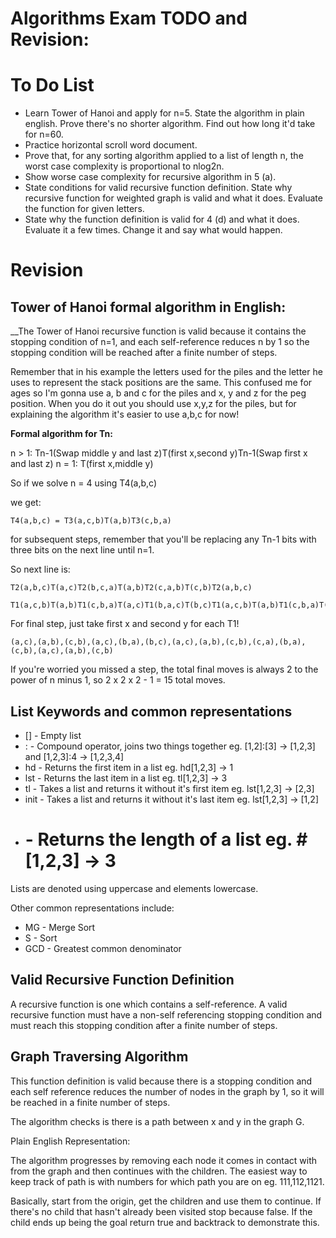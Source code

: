 Algorithms Exam TODO and Revision:
==================================


# To Do List

* Learn Tower of Hanoi and apply for n=5. State the algorithm in plain english. Prove there's no shorter algorithm. Find out how long it'd take for n=60.
* Practice horizontal scroll word document.
* Prove that, for any sorting algorithm applied to a list of length n, the worst case complexity is
proportional to nlog2n.
* Show worse case complexity for recursive algorithm in 5 (a).
* State conditions for valid recursive function definition. State why recursive function for weighted graph is valid and what it does. Evaluate the function for given letters.
* State why the function definition is valid for 4 (d) and what it does. Evaluate it a few times. Change it and say what would happen.

# Revision

## Tower of Hanoi formal algorithm in English:

__The Tower of Hanoi recursive function is valid because it contains the stopping condition of n=1, and each self-reference reduces n by 1 so the stopping condition will be reached after a finite number of steps.

Remember that in his example the letters used for the piles and the letter he uses to represent the stack positions are the same. This confused me for ages so I'm gonna use a, b and c for the piles and x, y and z for the peg position. When you do it out you should use x,y,z for the piles, but for explaining the algorithm it's easier to use a,b,c for now!

__Formal algorithm for Tn:__

n > 1: Tn-1(Swap middle y and last z)T(first x,second y)Tn-1(Swap first x and last z)
n = 1: T(first x,middle y)

So if we solve n = 4 using T4(a,b,c)

we get:

```
T4(a,b,c) = T3(a,c,b)T(a,b)T3(c,b,a)
```

for subsequent steps, remember that you'll be replacing any Tn-1 bits with three bits on the next line until n=1.

So next line is:

```
T2(a,b,c)T(a,c)T2(b,c,a)T(a,b)T2(c,a,b)T(c,b)T2(a,b,c)

T1(a,c,b)T(a,b)T1(c,b,a)T(a,c)T1(b,a,c)T(b,c)T1(a,c,b)T(a,b)T1(c,b,a)T(c,a)T1(b,a,c)T(c,b)T1(a,c,b)T(a,b)T1(c,b,a)
```

For final step, just take first x and second y for each T1!
```
(a,c),(a,b),(c,b),(a,c),(b,a),(b,c),(a,c),(a,b),(c,b),(c,a),(b,a),(c,b),(a,c),(a,b),(c,b)
```
If you're worried you missed a step, the total final moves is always 2 to the power of n minus 1, so 2 x 2 x 2 - 1 = 15 total moves.

## List Keywords and common representations

* [] - Empty list
* : - Compound operator, joins two things together eg. [1,2]:[3] -> [1,2,3] and [1,2,3]:4 -> [1,2,3,4]
* hd - Returns the first item in a list eg. hd[1,2,3] -> 1
* lst - Returns the last item in a list eg. tl[1,2,3] -> 3
* tl - Takes a list and returns it without it's first item eg. lst[1,2,3] -> [2,3]
* init - Takes a list and returns it without it's last item eg. lst[1,2,3] -> [1,2]
* # - Returns the length of a list eg. #[1,2,3] -> 3

Lists are denoted using uppercase and elements lowercase.

Other common representations include:
* MG - Merge Sort
* S - Sort
* GCD - Greatest common denominator


## Valid Recursive Function Definition

A recursive function is one which contains a self-reference. A valid recursive function must have a non-self referencing stopping condition and must reach this stopping condition after a finite number of steps.


## Graph Traversing Algorithm

This function definition is valid because there is a stopping condition and each self reference reduces the number of nodes in the graph by 1, so it will be reached in a finite number of steps.

The algorithm checks is there is a path between x and y in the graph G.

Plain English Representation:

The algorithm progresses by removing each node it comes in contact with from the graph and then continues with the children. The easiest way to keep track of path is with numbers for which path you are on eg. 111,112,1121.

Basically, start from the origin, get the children and use them to continue. If there's no child that hasn't already been visited stop because false. If the child ends up being the goal return true and backtrack to demonstrate this.

